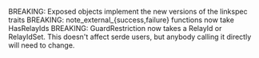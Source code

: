 BREAKING: Exposed objects implement the new versions of the linkspec traits
BREAKING: note_external_{success,failure} functions now take HasRelayIds
BREAKING: GuardRestriction now takes a RelayId or RelayIdSet.  This doesn't
          affect serde users, but anybody calling it directly will need to
          change.

